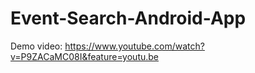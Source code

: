 # Event-Search-Android-App

Demo video: https://www.youtube.com/watch?v=P9ZACaMC08I&feature=youtu.be
